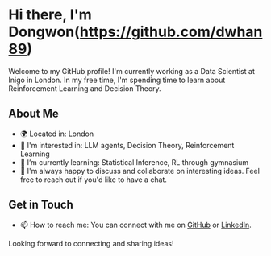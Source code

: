 # Hi there, I'm Dongwon(https://github.com/dwhan89)

Welcome to my GitHub profile! I'm currently working as a Data Scientist at Inigo in London. In my free time, I'm spending time to learn about Reinforcement Learning and Decision Theory.

## About Me

- 🌍 Located in: London
- 👀 I'm interested in: LLM agents, Decision Theory, Reinforcement Learning
- 🌱 I’m currently learning: Statistical Inference, RL through gymnasium
- 💼 I'm always happy to discuss and collaborate on interesting ideas. Feel free to reach out if you'd like to have a chat.

## Get in Touch

- 📫 How to reach me: You can connect with me on [GitHub](https://github.com/dwhan89) or [LinkedIn](https://www.linkedin.com/in/dwhan89/).

Looking forward to connecting and sharing ideas!
